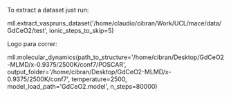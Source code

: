 To extract a dataset just run:

mll.extract_vaspruns_dataset('/home/claudio/cibran/Work/UCL/mace/data/GdCeO2/test', ionic_steps_to_skip=5)

Logo para correr:

mll.molecular_dynamics(path_to_structure='/home/cibran/Desktop/GdCeO2-MLMD/x-0.9375/2500K/conf7/POSCAR', output_folder='/home/cibran/Desktop/GdCeO2-MLMD/x-0.9375/2500K/conf7', temperature=2500, model_load_path='GdCeO2.model', n_steps=80000)
